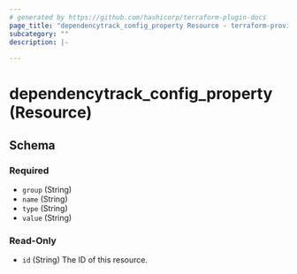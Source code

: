 ```yaml
---
# generated by https://github.com/hashicorp/terraform-plugin-docs
page_title: "dependencytrack_config_property Resource - terraform-provider-dependencytrack"
subcategory: ""
description: |-
  
---
```


# dependencytrack_config_property (Resource)





<!-- schema generated by tfplugindocs -->
## Schema

### Required

- `group` (String)
- `name` (String)
- `type` (String)
- `value` (String)

### Read-Only

- `id` (String) The ID of this resource.
